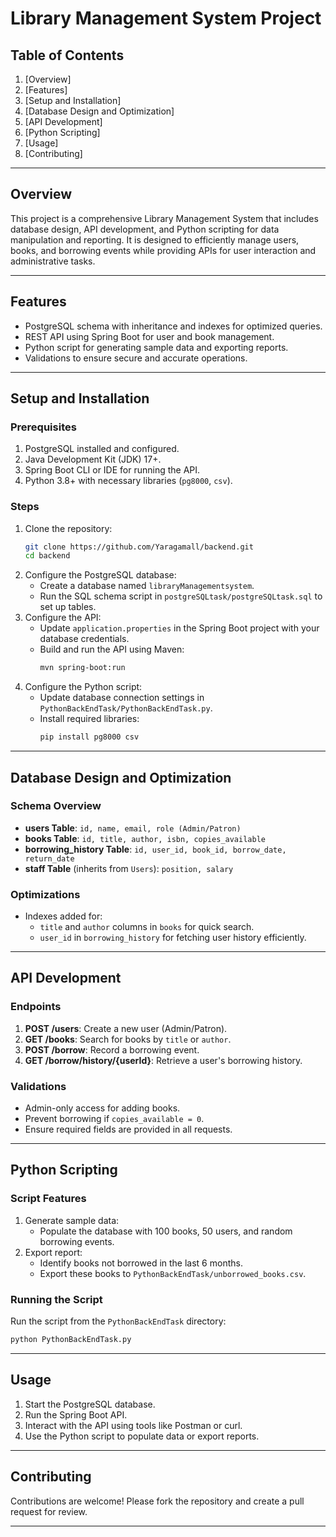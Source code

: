 
# Library Management System Project

## Table of Contents
1. [Overview]
2. [Features]
3. [Setup and Installation]
4. [Database Design and Optimization]
5. [API Development]
6. [Python Scripting]
7. [Usage]
8. [Contributing]

---

## Overview
This project is a comprehensive Library Management System that includes database design, API development, and Python scripting for data manipulation and reporting. It is designed to efficiently manage users, books, and borrowing events while providing APIs for user interaction and administrative tasks.

---

## Features
- PostgreSQL schema with inheritance and indexes for optimized queries.
- REST API using Spring Boot for user and book management.
- Python script for generating sample data and exporting reports.
- Validations to ensure secure and accurate operations.

---

## Setup and Installation

### Prerequisites
1. PostgreSQL installed and configured.
2. Java Development Kit (JDK) 17+.
3. Spring Boot CLI or IDE for running the API.
4. Python 3.8+ with necessary libraries (`pg8000`, `csv`).

### Steps
1. Clone the repository:
   ```bash
   git clone https://github.com/Yaragamall/backend.git
   cd backend 
   ```
2. Configure the PostgreSQL database:
   - Create a database named `libraryManagementsystem`.
   - Run the SQL schema script in `postgreSQLtask/postgreSQLtask.sql` to set up tables.
3. Configure the API:
   - Update `application.properties` in the Spring Boot project with your database credentials.
   - Build and run the API using Maven:
     ```bash
     mvn spring-boot:run
     ```
4. Configure the Python script:
   - Update database connection settings in `PythonBackEndTask/PythonBackEndTask.py`.
   - Install required libraries:
     ```bash
     pip install pg8000 csv
     ```

---

## Database Design and Optimization
### Schema Overview
- **users Table**: `id, name, email, role (Admin/Patron)`
- **books Table**: `id, title, author, isbn, copies_available`
- **borrowing_history Table**: `id, user_id, book_id, borrow_date, return_date`
- **staff Table** (inherits from `Users`): `position, salary`

### Optimizations
- Indexes added for:
  - `title` and `author` columns in `books` for quick search.
  - `user_id` in `borrowing_history` for fetching user history efficiently.

---

## API Development
### Endpoints
1. **POST /users**: Create a new user (Admin/Patron).
2. **GET /books**: Search for books by `title` or `author`.
3. **POST /borrow**: Record a borrowing event.
4. **GET /borrow/history/{userId}**: Retrieve a user's borrowing history.

### Validations
- Admin-only access for adding books.
- Prevent borrowing if `copies_available = 0`.
- Ensure required fields are provided in all requests.

---

## Python Scripting
### Script Features
1. Generate sample data:
   - Populate the database with 100 books, 50 users, and random borrowing events.
2. Export report:
   - Identify books not borrowed in the last 6 months.
   - Export these books to `PythonBackEndTask/unborrowed_books.csv`.

### Running the Script
Run the script from the `PythonBackEndTask` directory:
```bash
python PythonBackEndTask.py
```

---

## Usage
1. Start the PostgreSQL database.
2. Run the Spring Boot API.
3. Interact with the API using tools like Postman or curl.
4. Use the Python script to populate data or export reports.

---

## Contributing
Contributions are welcome! Please fork the repository and create a pull request for review.

---
